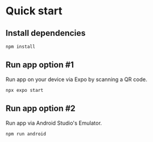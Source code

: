 # Quick start
## Install dependencies
```
npm install
```
## Run app option #1
Run app on your device via Expo by scanning a QR code.
```
npx expo start
```
## Run app option #2
Run app via Android Studio's Emulator.
```
npm run android
```